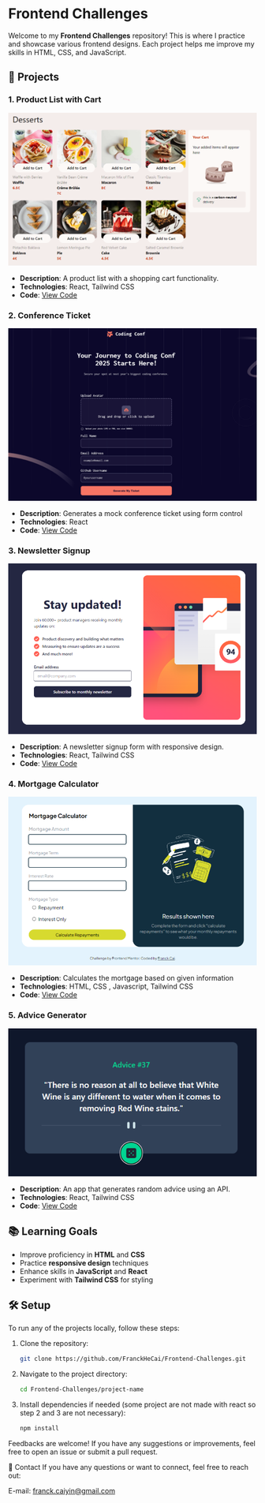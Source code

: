 # Frontend Challenges

Welcome to my **Frontend Challenges** repository! This is where I practice and showcase various frontend designs. Each project helps me improve my skills in HTML, CSS, and JavaScript.

## 🚀 Projects

### 1. Product List with Cart
![Shopping Cart](/thumbnails/product-list-thumbnail.png)
- **Description**: A product list with a shopping cart functionality.
- **Technologies**: React, Tailwind CSS
- **Code**: [View Code](./product-list)

### 2. Conference Ticket
![Conference Ticket generator](/thumbnails/conference-ticket-thumbnail.png)
- **Description**: Generates a mock conference ticket using form control
- **Technologies**: React
- **Code**: [View Code](./conference-ticket)

### 3. Newsletter Signup
![Newsletter Signup](/thumbnails/newsletter-thumbnail.png)
- **Description**: A newsletter signup form with responsive design.
- **Technologies**: React, Tailwind CSS
- **Code**: [View Code](./newsletter-react)

### 4. Mortgage Calculator
![Advice Generator](/thumbnails/mortgage-calculator-thumbnail.png)
- **Description**: Calculates the mortgage based on given information
- **Technologies**: HTML, CSS , Javascript, Tailwind CSS
- **Code**: [View Code](./advice-generator)

### 5. Advice Generator
![Advice Generator](/thumbnails/advice-generator-thumbnail.png)
- **Description**: An app that generates random advice using an API.
- **Technologies**: React, Tailwind CSS
- **Code**: [View Code](./advice-generator)

## 📚 Learning Goals
- Improve proficiency in **HTML** and **CSS**
- Practice **responsive design** techniques
- Enhance skills in **JavaScript** and **React**
- Experiment with **Tailwind CSS** for styling

## 🛠️ Setup
To run any of the projects locally, follow these steps:

1. Clone the repository:
   ```bash
   git clone https://github.com/FranckHeCai/Frontend-Challenges.git
   ```

2. Navigate to the project directory:
   ```bash
   cd Frontend-Challenges/project-name
   ```

3. Install dependencies if needed (some project are not made with react so step 2 and 3 are not necessary):
   ```bash
   npm install

Feedbacks are welcome! If you have any suggestions or improvements, feel free to open an issue or submit a pull request.

📧 Contact
If you have any questions or want to connect, feel free to reach out:

E-mail: franck.caiyin@gmail.com
